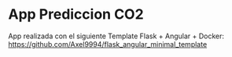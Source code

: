 # App Prediccion CO2

App realizada con el siguiente Template Flask + Angular + Docker:
https://github.com/Axel9994/flask_angular_minimal_template
